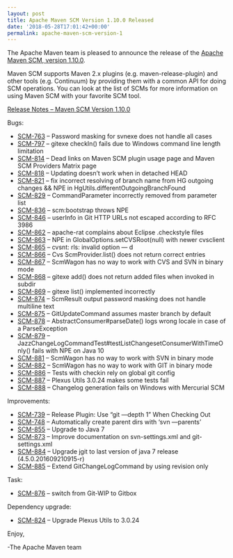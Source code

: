 ```yaml
---
layout: post
title: Apache Maven SCM Version 1.10.0 Released
date: '2018-05-28T17:01:42+00:00'
permalink: apache-maven-scm-version-1
---
```

<div class="entry-content"><p>The Apache Maven team is pleased to announce the release of the
<a href="https://maven.apache.org/scm/">Apache Maven SCM, version 1.10.0</a>.</p>

<p>Maven SCM supports Maven 2.x plugins (e.g. maven-release-plugin) and other
tools (e.g. Continuum) by providing them with a common API for doing SCM
operations. You can look at the list of SCMs for more information on using
Maven SCM with your favorite SCM tool.</p>

<!-- more -->


<p><a href="https://issues.apache.org/jira/secure/ReleaseNote.jspa?projectId=12317828&amp;version=12335750">Release Notes &ndash; Maven SCM Version 1.10.0</a></p>

<p>Bugs:</p>

<ul>
<li><a href="https://issues.apache.org/jira/browse/SCM-763">SCM-763</a> &ndash; Password masking for svnexe does not handle all cases</li>
<li><a href="https://issues.apache.org/jira/browse/SCM-797">SCM-797</a> &ndash; gitexe checkIn() fails due to Windows command line length limitation</li>
<li><a href="https://issues.apache.org/jira/browse/SCM-814">SCM-814</a> &ndash; Dead links on Maven SCM plugin usage page and Maven SCM Providers Matrix page</li>
<li><a href="https://issues.apache.org/jira/browse/SCM-818">SCM-818</a> &ndash; Updating doesn&rsquo;t work when in detached HEAD</li>
<li><a href="https://issues.apache.org/jira/browse/SCM-821">SCM-821</a> &ndash; fix incorrect resolving of branch name from HG outgoing changes &amp;&amp; NPE in HgUtils.differentOutgoingBranchFound</li>
<li><a href="https://issues.apache.org/jira/browse/SCM-829">SCM-829</a> &ndash; CommandParameter incorrectly removed from parameter list</li>
<li><a href="https://issues.apache.org/jira/browse/SCM-836">SCM-836</a> &ndash; scm:bootstrap throws NPE</li>
<li><a href="https://issues.apache.org/jira/browse/SCM-846">SCM-846</a> &ndash; userInfo in Git HTTP URLs not escaped according to RFC 3986</li>
<li><a href="https://issues.apache.org/jira/browse/SCM-862">SCM-862</a> &ndash; apache-rat complains about Eclipse .checkstyle files</li>
<li><a href="https://issues.apache.org/jira/browse/SCM-863">SCM-863</a> &ndash; NPE in GlobalOptions.setCVSRoot(null) with newer cvsclient</li>
<li><a href="https://issues.apache.org/jira/browse/SCM-865">SCM-865</a> &ndash; cvsnt: rls: invalid option &mdash; d</li>
<li><a href="https://issues.apache.org/jira/browse/SCM-866">SCM-866</a> &ndash; Cvs ScmProvider.list() does not return correct entries</li>
<li><a href="https://issues.apache.org/jira/browse/SCM-867">SCM-867</a> &ndash; ScmWagon has no way to work with CVS and SVN in binary mode</li>
<li><a href="https://issues.apache.org/jira/browse/SCM-868">SCM-868</a> &ndash; gitexe add() does not return added files when invoked in subdir</li>
<li><a href="https://issues.apache.org/jira/browse/SCM-869">SCM-869</a> &ndash; gitexe list() implemented incorrectly</li>
<li><a href="https://issues.apache.org/jira/browse/SCM-874">SCM-874</a> &ndash; ScmResult output password masking does not handle multiline text</li>
<li><a href="https://issues.apache.org/jira/browse/SCM-875">SCM-875</a> &ndash; GitUpdateCommand assumes master branch by default</li>
<li><a href="https://issues.apache.org/jira/browse/SCM-878">SCM-878</a> &ndash; AbstractConsumer#parseDate() logs wrong locale in case of a ParseException</li>
<li><a href="https://issues.apache.org/jira/browse/SCM-879">SCM-879</a> &ndash; JazzChangeLogCommandTest#testListChangesetConsumerWithTimeOnly() fails with NPE on Java 10</li>
<li><a href="https://issues.apache.org/jira/browse/SCM-881">SCM-881</a> &ndash; ScmWagon has no way to work with SVN in binary mode</li>
<li><a href="https://issues.apache.org/jira/browse/SCM-882">SCM-882</a> &ndash; ScmWagon has no way to work with GIT in binary mode</li>
<li><a href="https://issues.apache.org/jira/browse/SCM-886">SCM-886</a> &ndash; Tests with checkin rely on global git config</li>
<li><a href="https://issues.apache.org/jira/browse/SCM-887">SCM-887</a> &ndash; Plexus Utils 3.0.24 makes some tests fail</li>
<li><a href="https://issues.apache.org/jira/browse/SCM-888">SCM-888</a> &ndash; Changelog generation fails on Windows with Mercurial SCM</li>
</ul>


<p>Improvements:</p>

<ul>
<li><a href="https://issues.apache.org/jira/browse/SCM-739">SCM-739</a> &ndash; Release Plugin: Use &ldquo;git &mdash;depth 1&rdquo; When Checking Out</li>
<li><a href="https://issues.apache.org/jira/browse/SCM-748">SCM-748</a> &ndash; Automatically create parent dirs with &lsquo;svn &mdash;parents&rsquo;</li>
<li><a href="https://issues.apache.org/jira/browse/SCM-855">SCM-855</a> &ndash; Upgrade to Java 7</li>
<li><a href="https://issues.apache.org/jira/browse/SCM-873">SCM-873</a> &ndash; Improve documentation on svn-settings.xml and git-settings.xml</li>
<li><a href="https://issues.apache.org/jira/browse/SCM-884">SCM-884</a> &ndash; Upgrade jgit to last version of java 7 release (4.5.0.201609210915-r)</li>
<li><a href="https://issues.apache.org/jira/browse/SCM-885">SCM-885</a> &ndash; Extend GitChangeLogCommand by using revision only</li>
</ul>


<p>Task:</p>

<ul>
<li><a href="https://issues.apache.org/jira/browse/SCM-876">SCM-876</a> &ndash; switch from Git-WIP to Gitbox</li>
</ul>


<p>Dependency upgrade:</p>

<ul>
<li><a href="https://issues.apache.org/jira/browse/SCM-824">SCM-824</a> &ndash; Upgrade Plexus Utils to 3.0.24</li>
</ul>


<p>Enjoy,</p>

<p>-The Apache Maven team</p>
</div>


